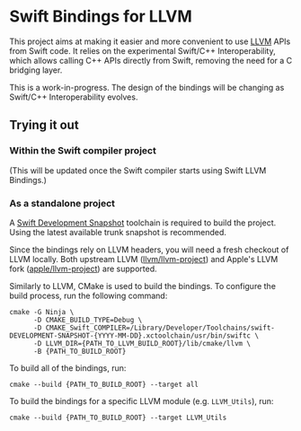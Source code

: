 # Swift Bindings for LLVM

This project aims at making it easier and more convenient to
use [LLVM](https://github.com/llvm/llvm-project) APIs from Swift code.
It relies on the experimental Swift/C++ Interoperability, which allows calling
C++ APIs directly from Swift, removing the need for a C bridging layer.

This is a work-in-progress. The design of the bindings will be changing as
Swift/C++ Interoperability evolves.

## Trying it out

### Within the Swift compiler project

(This will be updated once the Swift compiler starts using Swift LLVM Bindings.)

### As a standalone project

A [Swift Development Snapshot](https://www.swift.org/download/#snapshots)
toolchain is required to build the project. Using the latest available trunk
snapshot is recommended.

Since the bindings rely on LLVM headers, you will need a fresh checkout of LLVM
locally. Both upstream LLVM
([llvm/llvm-project](https://github.com/llvm/llvm-project)) and Apple's
LLVM fork ([apple/llvm-project](https://github.com/apple/llvm-project)) are
supported.

Similarly to LLVM, CMake is used to build the bindings. To configure the build
process, run the following command:

```
cmake -G Ninja \
      -D CMAKE_BUILD_TYPE=Debug \
      -D CMAKE_Swift_COMPILER=/Library/Developer/Toolchains/swift-DEVELOPMENT-SNAPSHOT-{YYYY-MM-DD}.xctoolchain/usr/bin/swiftc \
      -D LLVM_DIR={PATH_TO_LLVM_BUILD_ROOT}/lib/cmake/llvm \
      -B {PATH_TO_BUILD_ROOT}
```

To build all of the bindings, run:

```
cmake --build {PATH_TO_BUILD_ROOT} --target all
```

To build the bindings for a specific LLVM module (e.g. `LLVM_Utils`), run:

```
cmake --build {PATH_TO_BUILD_ROOT} --target LLVM_Utils
```
